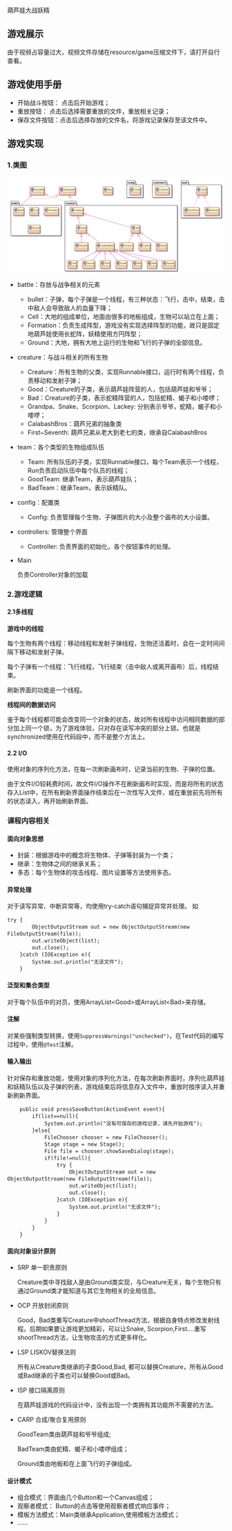 葫芦娃大战妖精

## 游戏展示

由于视频占容量过大，视频文件存储在resource/game压缩文件下，请打开自行查看。

## 游戏使用手册
* 开始战斗按钮： 点击后开始游戏；
* 重放按钮： 点击后选择需要重放的文件，重放相关记录；
* 保存文件按钮：点击后选择存放的文件名，将游戏记录保存至该文件中。
## 游戏实现
### 1.类图

![](resource\class.png)

* battle：存放与战争相关的元素
  * bullet：子弹，每个子弹是一个线程，有三种状态：飞行，击中，结束，击中敌人会导致敌人的血量下降；
  * Cell：大地的组成单位，地面由很多的地板组成，生物可以站立在上面；
  * Formation：负责生成阵型，游戏没有实现选择阵型的功能，故只是固定地葫芦娃使用长蛇阵，妖精使用方円阵型；
  * Ground：大地，拥有大地上运行的生物和飞行的子弹的全部信息。
  
* creature：与战斗相关的所有生物
  * Creature：所有生物的父类，实现Runnable接口，运行时有两个线程，负责移动和发射子弹；
  * Good：Creature的子类，表示葫芦娃阵营的人，包括葫芦娃和爷爷；
  * Bad：Creature的子类，表示蛇精阵营的人，包括蛇精、蝎子和小喽啰；
  * Grandpa、Snake、Scorpion、Lackey: 分别表示爷爷，蛇精，蝎子和小喽啰；
  * CalabashBros：葫芦兄弟的抽象类
  * First~Seventh: 葫芦兄弟从老大到老七的类，继承自CalabashBros
* team：各个类型的生物组成队伍
  * Team: 所有队伍的子类，实现Runnable接口，每个Team表示一个线程，Run负责启动队伍中每个队员的线程；
  * GoodTeam: 继承Team，表示葫芦娃队；
  * BadTeam：继承Team，表示妖精队。
* config：配置类
  
  * Config: 负责管理每个生物、子弹图片的大小及整个画布的大小设置。
* controllers: 管理整个界面
  
  * Controller: 负责界面的初始化，各个按钮事件的处理。
* Main
  
  负责Controller对象的加载
### 2.游戏逻辑
#### 2.1多线程
**游戏中的线程**

每个生物有两个线程：移动线程和发射子弹线程，生物还活着时，会在一定时间间隔下移动和发射子弹。

每个子弹有一个线程：飞行线程，飞行结束（击中敌人或离开画布）后，线程结束。

刷新界面的功能是一个线程。

**线程间的数据访问**

鉴于每个线程都可能会改变同一个对象的状态，故对所有线程中访问相同数据的部分加上同一个锁，为了游戏体验，只对存在读写冲突的部分上锁。也就是synchronized使用在代码段中，而不是整个方法上。

#### 2.2 I/O
使用对象的序列化方法，在每一次刷新画布时，记录当前的生物、子弹的位置。

由于文件I/O较耗费时间，故文件I/O操作不在刷新画布时实现，而是将所有的状态存入List中，在所有刷新界面操作结束后在一次性写入文件，或在重放前先将所有的状态读入，再开始刷新界面。
### 课程内容相关
#### 面向对象思想
* 封装：根据游戏中的概念将生物体、子弹等封装为一个类；
* 继承：生物体之间的继承关系；
* 多态：每个生物体的攻击线程、图片设置等方法使用多态。
#### 异常处理
对于读写异常、中断异常等，均使用try-catch语句捕捉异常并处理。
如
```
try {
        ObjectOutputStream out = new ObjectOutputStream(new FileOutputStream(file));
        out.writeObject(list);
        out.close();
    }catch (IOException e){
        System.out.println("无该文件");
    }
```
#### 泛型和集合类型
对于每个队伍中的对员，使用ArrayList\<Good\>或ArrayList\<Bad\>来存储。
#### 注解
对某些强制类型转换，使用`SuppressWarnings("unchecked")`，在Test代码的编写过程中，使用`@Test`注解。
#### 输入输出
针对保存和重放功能，使用对象的序列化方法，在每次刷新界面时，序列化葫芦娃和妖精队伍以及子弹的列表，游戏结束后将信息存入文件中，重放时按序读入并重新刷新界面。
```
    public void pressSaveButton(ActionEvent event){
        if(list==null){
            System.out.println("没有可保存的游戏记录，请先开始游戏");
        }else{
            FileChooser chooser = new FileChooser();
            Stage stage = new Stage();
            File file = chooser.showSaveDialog(stage);
            if(file!=null){
                try {
                    ObjectOutputStream out = new ObjectOutputStream(new FileOutputStream(file));
                    out.writeObject(list);
                    out.close();
                }catch (IOException e){
                    System.out.println("无该文件");
                }
            }
        }
    }
```
#### 面向对象设计原则
* SRP 单一职责原则
  
    Creature类中寻找敌人是由Ground类实现，与Creature无关，每个生物只有通过Ground类才能知道与其它生物相关的全局信息。
* OCP 开放封闭原则

    Good，Bad类重写Creature中shootThread方法，根据自身特点修改发射线程。后期如果要让游戏更加精彩，可以让Snake, Scorpion,First....重写shootThread方法，让生物攻击的方式更多样化。
* LSP LISKOV替换法则
  
    所有从Creature类继承的子类Good,Bad, 都可以替换Creature，所有从Good或Bad继承的子类也可以替换Good或Bad。
* ISP 接口隔离原则
  
    在葫芦娃游戏的代码设计中，没有出现一个类拥有其功能所不需要的方法。
* CARP 合成/聚合复用原则
  
    GoodTeam类由葫芦娃和爷爷组成;

    BadTeam类由蛇精、蝎子和小喽啰组成；

    Ground类由地板和在上面飞行的子弹组成。
#### 设计模式
* 组合模式：界面由几个Button和一个Canvas组成；
* 观察者模式： Button的点击等使用观察者模式响应事件；
* 模板方法模式：Main类继承Application,使用模板方法模式；
* ......
